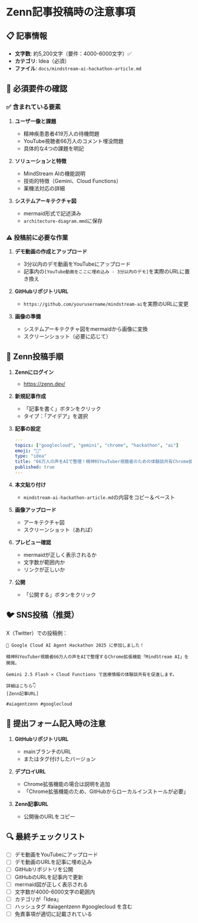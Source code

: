 # Zenn記事投稿時の注意事項

## 📋 記事情報
- **文字数**: 約5,200文字（要件：4000-6000文字）✅
- **カテゴリ**: Idea（必須）
- **ファイル**: `docs/mindstream-ai-hackathon-article.md`

## 🎯 必須要件の確認

### ✅ 含まれている要素
1. **ユーザー像と課題**
   - 精神疾患患者419万人の待機問題
   - YouTube視聴者66万人のコメント埋没問題
   - 具体的な4つの課題を明記

2. **ソリューションと特徴**
   - MindStream AIの機能説明
   - 技術的特徴（Gemini、Cloud Functions）
   - 薬機法対応の詳細

3. **システムアーキテクチャ図**
   - mermaid形式で記述済み
   - `architecture-diagram.mmd`に保存

### ⚠️ 投稿前に必要な作業

1. **デモ動画の作成とアップロード**
   - 3分以内のデモ動画をYouTubeにアップロード
   - 記事内の`[YouTube動画をここに埋め込み - 3分以内のデモ]`を実際のURLに置き換え

2. **GitHubリポジトリURL**
   - `https://github.com/yourusername/mindstream-ai`を実際のURLに変更

3. **画像の準備**
   - システムアーキテクチャ図をmermaidから画像に変換
   - スクリーンショット（必要に応じて）

## 📝 Zenn投稿手順

1. **Zennにログイン**
   - https://zenn.dev/

2. **新規記事作成**
   - 「記事を書く」ボタンをクリック
   - タイプ：「アイデア」を選択

3. **記事の設定**
   ```yaml
   ---
   topics: ["googlecloud", "gemini", "chrome", "hackathon", "ai"]
   emoji: "🧠"
   type: "idea"
   title: "66万人の声をAIで整理！精神科YouTuber視聴者のための体験談共有Chrome拡張機能 - MindStream AI"
   published: true
   ---
   ```

4. **本文貼り付け**
   - `mindstream-ai-hackathon-article.md`の内容をコピー＆ペースト

5. **画像アップロード**
   - アーキテクチャ図
   - スクリーンショット（あれば）

6. **プレビュー確認**
   - mermaidが正しく表示されるか
   - 文字数が範囲内か
   - リンクが正しいか

7. **公開**
   - 「公開する」ボタンをクリック

## 🐦 SNS投稿（推奨）

X（Twitter）での投稿例：
```
🎉 Google Cloud AI Agent Hackathon 2025 に参加しました！

精神科YouTuber視聴者66万人の声をAIで整理するChrome拡張機能「MindStream AI」を開発。

Gemini 2.5 Flash × Cloud Functions で医療情報の体験談共有を促進します。

詳細はこちら👇
[Zenn記事URL]

#aiagentzenn #googlecloud
```

## 📌 提出フォーム記入時の注意

1. **GitHubリポジトリURL**
   - mainブランチのURL
   - またはタグ付けしたバージョン

2. **デプロイURL**
   - Chrome拡張機能の場合は説明を追加
   - 「Chrome拡張機能のため、GitHubからローカルインストールが必要」

3. **Zenn記事URL**
   - 公開後のURLをコピー

## 🔍 最終チェックリスト

- [ ] デモ動画をYouTubeにアップロード
- [ ] デモ動画のURLを記事に埋め込み
- [ ] GitHubリポジトリを公開
- [ ] GitHubのURLを記事内で更新
- [ ] mermaid図が正しく表示される
- [ ] 文字数が4000-6000文字の範囲内
- [ ] カテゴリが「Idea」
- [ ] ハッシュタグ #aiagentzenn #googlecloud を含む
- [ ] 免責事項が適切に記載されている